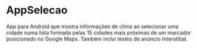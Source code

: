 # AppSelecao
App para Android que mostra informações de clima ao selecionar uma cidade numa lista formada pelas 15 cidades mais próximas de um marcador posicionado no Google Maps. Também inclui testes de anúncio Interstitial.

